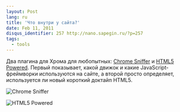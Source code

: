```yaml
---
layout: Post
lang: ru
title: 'Что внутри у сайта?'
date: Feb 11, 2011
disqus_identifier: 257 http://nano.sapegin.ru/?p=257
tags:
  - tools
---
```


Два плагина для Хрома для любопытных: [Chrome Sniffer](https://chrome.google.com/webstore/detail/homgcnaoacgigpkkljjjekpignblkeae) и [HTML5 Powered](https://chrome.google.com/webstore/detail/klleofbhhghgacodijohlacbfhfcefom). Первый показывает, какой движок и какие JavaScript-фреймворки используются на сайте, а второй просто определяет, используется ли новый короткий доктайп HTML5.

![Chrome Sniffer](/images/crome-sniffer.png)

![HTML5 Powered](/images/html5-powered.png)
